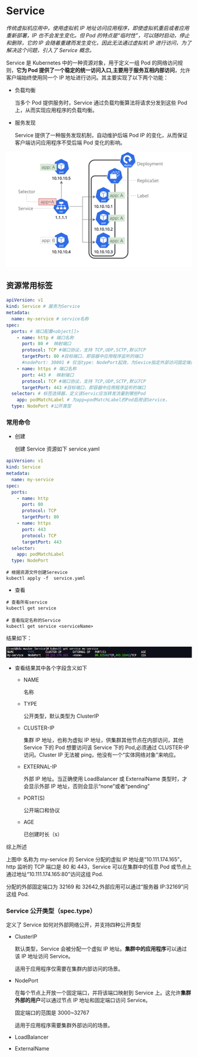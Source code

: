 # Service

_传统虚拟机应用中，使用虚拟机 IP 地址访问应用程序，即使虚拟机重启或者应用重新部署，IP 也不会发生变化。但 Pod 的特点是“临时性”，可以随时启动，停止和删除，它的 IP 会随着重建而发生变化，因此无法通过虚拟机 IP 进行访问，为了解决这个问题，引入了 Service 概念。_

Service 是 Kubernetes 中的一种资源对象，用于定义一组 Pod 的网络访问规则，**它为 Pod 提供了一个稳定的统一访问入口,主要用于服务互相内部访问**，允许客户端始终使用同一个 IP 地址进行访问。其主要实现了以下两个功能：

- 负载均衡

  当多个 Pod 提供服务时，Service 通过负载均衡算法将请求分发到这些 Pod 上，从而实现应用程序的负载均衡。

- 服务发现

  Service 提供了一种服务发现机制，自动维护后端 Pod IP 的变化，从而保证客户端访问应用程序不受后端 Pod 变化的影响。

![Service资源对象](./img/service1.png)

## 资源常用标签

```yaml
apiVersion: v1
kind: Service # 服务为Service
metadata:
  name: my-service # service名称
spec:
  ports: # 端口配置<object[]>
    - name: http # 端口名称
      port: 80 #  映射端口
      protocol: TCP #端口协议，支持 TCP,UDP,SCTP,默认TCP
      targetPort: 80 #目标端口，即容器中应用程序监听的端口
      #nodePort: 30001 # 仅当type: NodePort起效，为Sevice指定外部访问固定端口
    - name: https # 端口名称
      port: 443 #  映射端口
      protocol: TCP #端口协议，支持 TCP,UDP,SCTP,默认TCP
      targetPort: 443 #目标端口，即容器中应用程序监听的端口
  selector: # 标签选择器，定义该Servic应当转发流量到哪些Pod
    app: podMatchLabel # 为app=podMatchLabel的Pod启用该Service，
  type: NodePort #公开类型
```

### 常用命令

- 创建

  创建 Service 资源如下 service.yaml

```yaml
apiVersion: v1
kind: Service
metadata:
  name: my-service
spec:
  ports:
    - name: http
      port: 80
      protocol: TCP
      targetPort: 80
    - name: https
      port: 443
      protocol: TCP
      targetPort: 443
  selector:
    app: podMatchLabel
  type: NodePort
```

```linux
# 根据资源文件创建Serevice
kubectl apply -f  service.yaml
```

- 查看

```linux
# 查看所有service
kubectl get service

# 查看指定名称的Service
kubectl get service <serviceName>
```

结果如下：

![service结果](./img//serviceGet.png)

- 查看结果其中各个字段含义如下

  - NAME

    名称

  - TYPE

    公开类型，默认类型为 ClusterIP

  - CLUSTER-IP

    集群 IP 地址，也称为虚拟 IP 地址，供集群其他节点在内部访问，其他 Service 下的 Pod 想要访问该 Service 下的 Pod,必须通过 CLUSTER-IP 访问。Cluster IP 无法被 ping，他没有一个“实体网络对象”来响应。

  - EXTERNAL-IP

    外部 IP 地址。当正确使用 LoadBalancer 或 ExternalName 类型时，才会显示外部 IP 地址，否则会显示“none”或者“pending”

  - PORT(S)

    公开端口和协议

  - AGE

    已创建时长（s）

综上所述

上图中 名称为 my-service 的 Service 分配的虚拟 IP 地址是“10.111.174.165”，http 监听的 TCP 端口是 80 和 443，Service 可以在集群中的任意 Pod 或节点上通过地址“10.111.174.165:80”访问这组 Pod.

分配的外部固定端口为 32169 和 32642,外部应用可以通过“服务器 IP:32169”问这组 Pod.

### Service 公开类型（spec.type）

定义了 Service 如何对外部网络公开，并支持四种公开类型

- ClusterIP

  默认类型，Service 会被分配一个虚拟 IP 地址。**集群中的应用程序**可以通过该 IP 地址访问 Service。

  适用于应用程序仅需要在集群内部访问的场景。

- NodePort

  在每个节点上开放一个固定端口，并将该端口映射到 Service 上。这允许**集群外部的用户**可以通过节点 IP 地址和固定端口访问 Service。

  固定端口的范围是 3000~32767

  适用于应用程序需要集群外部访问的场景。

- LoadBalancer

- ExternalName
